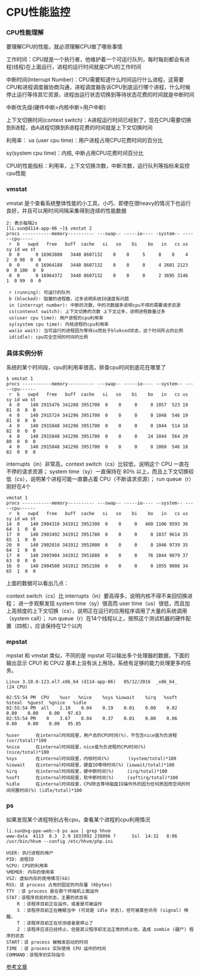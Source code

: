 <!-- toc -->
# CPU性能监控
### CPU性能理解

要理解CPU的性能，就必须理解CPU做了哪些事情

工作时间：CPU就是一个执行者，他维护着一个可运行队列，每时每刻都会有进程(线程)在上面运行，进程的运行时间就是CPU的工作时间

中断时间(Interrupt Number)：CPU需要知道什么时间运行什么进程，这需要CPU和进程调度器协商沟通，进程调度器告诉CPU到底运行哪个进程，什么时候停止运行等待其它资源，进程由运行状态切换到等待状态花费的时间就是中断时间

中断优先级(硬件中断>内核中断>用户中断)

上下文切换时间(context switch)：A进程运行时间已经到了，现在CPU需要切换到B进程，由A进程切换到B进程花费的时间就是上下文切换时间

利用率：
us (user cpu time)：用户进程占用CPU花费时间的百分比

sy(system cpu time)：内核, 中断占用CPU花费时间百分比

CPU的性能指标：利用率，上下文切换次数，中断次数，运行队列等指标来监控cpu性能

### vmstat
vmstat 是个查看系统整体性能的小工具，小巧、即使在很heavy的情况下也运行良好，并且可以用时间间隔采集得到连续的性能数据
```
2: 表示每隔2s
[li.sun@d114-app-06 ~]$ vmstat 2
procs -----------memory---------- ---swap-- -----io---- -system-- ------cpu-----
 r  b   swpd   free   buff  cache   si   so    bi    bo   in   cs us sy id wa st
 0  0      0 16963800   3440 8607132    0    0     5     8    8    4  2  0 98  0  0
 0  0      0 16964188   3440 8607132    0    0     0     4 2601 2123  0  0 100  0  0
 0  0      0 16964372   3440 8607132    0    0     0     2 3695 3146  1  0 99  0  0

 r (running): 可运行的队列
 b (blocked): 阻塞的进程数，过多说明系统IO速度有问题
 in (interrupt number): 中断的次数，中的次数越多说明cpu不停的需要请求资源
 cs(contenxt switch): 上下文切换的次数 上下文过多，说明进程数量过多
 us(user cpu time): 用户进程的cpu利用率
 sy(system cpu time): 内核进程的cpu利用率
 wa(io wait): 当可运行的进程因为等待io而处于blokced状态，这个时间所占的比例
 id(idle): cpu完全空闲的时间的比例
```

### 具体实例分析
系统的某个时间段，cpu的利用率很高，排查cpu时间到底花在哪里了
```
$ vmstat 1
procs -----------memory---------- ---swap-- -----io---- --system-- -----cpu------
 r  b   swpd   free   buff  cache   si   so    bi    bo   in   cs us sy id wa st
 4  0    140 2915476 341288 3951700  0    0     0     0 1057  523 19 81  0  0  0
 4  0    140 2915724 341296 3951700  0    0     0     0 1048  546 19 81  0  0  0
 4  0    140 2915848 341296 3951700  0    0     0     0 1044  514 18 82  0  0  0
 4  0    140 2915848 341296 3951700  0    0     0    24 1044  564 20 80  0  0  0
 4  0    140 2915848 341296 3951700  0    0     0     0 1060  546 18 82  0  0  0
```
interrupts（in）非常高，context switch（cs）比较低，说明这个 CPU 一直在不停的请求资源；
system time（sy）一直保持在 80％ 以上，而且上下文切换较低（cs），说明某个进程可能一直霸占着 CPU（不断请求资源）；
run queue（r）刚好在4个

```
vmstat 1
procs -----------memory---------- ---swap-- -----io---- --system-- -----cpu------
 r  b   swpd   free   buff  cache   si   so    bi    bo   in   cs us sy id wa st
14  0    140 2904316 341912 3952308  0    0     0   460 1106 9593 36 64  1  0  0
17  0    140 2903492 341912 3951780  0    0     0     0 1037 9614 35 65  1  0  0
20  0    140 2902016 341912 3952000  0    0     0     0 1046 9739 35 64  1  0  0
17  0    140 2903904 341912 3951888  0    0     0    76 1044 9879 37 63  0  0  0
16  0    140 2904580 341912 3952108  0    0     0     0 1055 9808 34 65  1  0  0
```
上面的数据可以看出几点：

context switch（cs）比 interrupts（in）要高得多，说明内核不得不来回切换进程；
进一步观察发现 system time（sy）很高而 user time（us）很低，而且加上高频度的上下文切换（cs），说明正在运行的应用程序调用了大量的系统调用（system call）；
run queue（r）在14个线程以上，按照这个测试机器的硬件配置（四核），应该保持在12个以内

### mpstat

mpstat 和 vmstat 类似，不同的是 mpstat 可以输出多个处理器的数据，下面的输出显示 CPU1 和 CPU2 基本上没有派上用场，系统有足够的能力处理更多的任务。

```
Linux 3.10.0-123.el7.x86_64 (d114-app-06)   05/12/2016  _x86_64_    (24 CPU)

02:55:54 PM  CPU    %usr   %nice    %sys %iowait    %irq   %soft  %steal  %guest  %gnice   %idle
02:55:54 PM  all    2.10    0.04    0.19    0.01    0.00    0.02    0.00    0.00    0.00   97.63
02:55:54 PM    0    3.67    0.04    0.37    0.01    0.00    0.06    0.00    0.00    0.00   95.85

%user      在internal时间段里，用户态的CPU时间(%)，不包含nice值为负进程  (usr/total)*100
%nice      在internal时间段里，nice值为负进程的CPU时间(%)   (nice/total)*100
%sys       在internal时间段里，内核时间(%)       (system/total)*100
%iowait    在internal时间段里，硬盘IO等待时间(%) (iowait/total)*100
%irq       在internal时间段里，硬中断时间(%)     (irq/total)*100
%soft      在internal时间段里，软中断时间(%)     (softirq/total)*100
%idle      在internal时间段里，CPU除去等待磁盘IO操作外的因为任何原因而空闲的时间闲置时间(%) (idle/total)*100

```

### ps
如果发现某个进程特别占有cpu，查看某个进程的cpu利用情况
```
li.sun@xg-ppe-web:~$ ps aux | grep hhvm
www-data  4113  0.3  2.9 1033992 238096 ?      Ssl  14:32   0:06 /usr/bin/hhvm --config /etc/hhvm/php.ini

USER: 执行进程的用户
PID: 进程ID
%CPU: CPU的利用率
%MEMER: 内存的使用率
VSZ: 虚拟内存的使用情况(kb)
RSS: 该 process 占用的固定的内存量 (Kbytes)
TTY ：该 process 是在那个终端机上面运作
STAT：该程序目前的状态，主要的状态有
    R ：该程序目前正在运作，或者是可被运作
    S ：该程序目前正在睡眠当中 (可说是 idle 状态)，但可被某些讯号 (signal) 唤醒。
    T ：该程序目前正在侦测或者是停止了
    Z ：该程序应该已经终止，但是其父程序却无法正常的终止他，造成 zombie (疆尸) 程序的状态
START：该 process 被触发启动的时间
TIME ：该 process 实际使用 CPU 运作的时间
COMMAND：该程序的实际指令
```

[参考文章](http://www.vpsee.com/2009/11/linux-system-performance-monitoring-cpu/)
